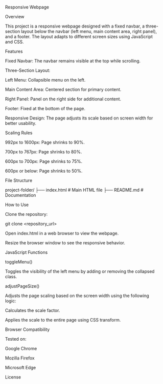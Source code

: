 Responsive Webpage

Overview

This project is a responsive webpage designed with a fixed navbar, a three-section layout below the navbar (left menu, main content area, right panel), and a footer. The layout adapts to different screen sizes using JavaScript and CSS.

Features

Fixed Navbar: The navbar remains visible at the top while scrolling.

Three-Section Layout:

Left Menu: Collapsible menu on the left.

Main Content Area: Centered section for primary content.

Right Panel: Panel on the right side for additional content.

Footer: Fixed at the bottom of the page.

Responsive Design: The page adjusts its scale based on screen width for better usability.

Scaling Rules

992px to 1600px: Page shrinks to 90%.

700px to 767px: Page shrinks to 80%.

600px to 700px: Page shrinks to 75%.

600px or below: Page shrinks to 50%.

File Structure

project-folder/
├── index.html    # Main HTML file
├── README.md     # Documentation

How to Use

Clone the repository:

git clone <repository_url>

Open index.html in a web browser to view the webpage.

Resize the browser window to see the responsive behavior.

JavaScript Functions

toggleMenu()

Toggles the visibility of the left menu by adding or removing the collapsed class.

adjustPageSize()

Adjusts the page scaling based on the screen width using the following logic:

Calculates the scale factor.

Applies the scale to the entire page using CSS transform.

Browser Compatibility

Tested on:

Google Chrome

Mozilla Firefox

Microsoft Edge

License
